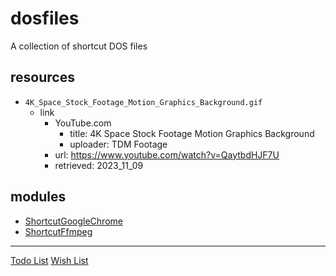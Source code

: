 # dosfiles

A collection of shortcut DOS files

## resources

- ``4K_Space_Stock_Footage_Motion_Graphics_Background.gif``
  - link
    - YouTube.com
      - title: 4K Space Stock Footage Motion Graphics Background
      - uploader: TDM Footage
    - url: <https://www.youtube.com/watch?v=QaytbdHJF7U>
    - retrieved: 2023_11_09

## modules

- [ShortcutGoogleChrome](./pwsh/ShortcutGoogleChrome/readme.md)
- [ShortcutFfmpeg](./pwsh/ShortcutFfmpeg/readme.md)

---

[Todo List](./doc/todo.md)
[Wish List](./doc/wish.md)

